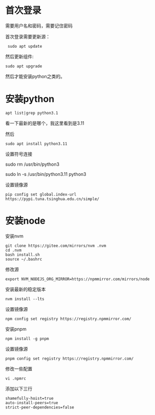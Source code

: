 # 首次登录

需要用户名和密码，需要记住密码

首次登录需要更新源：

```
 sudo apt update
```

然后更新组件:

```
sudo apt upgrade
```

然后才能安装python之类的。

# 安装python

```
apt list|grep python3.1
```

看一下最新的是哪个，我这里看到是3.11

然后

```
sudo apt install python3.11
```

设置符号连接

sudo rm /usr/bin/python3

sudo ln -s /usr/bin/python3.11 python3

设置镜像源

```
pip config set global.index-url https://pypi.tuna.tsinghua.edu.cn/simple/
```

# 安装node

安装nvm

```
git clone https://gitee.com/mirrors/nvm .nvm
cd .nvm
bash install.sh
source ~/.bashrc
```

修改源

```
export NVM_NODEJS_ORG_MIRROR=https://npmmirror.com/mirrors/node
```

安装最新的稳定版本

```
nvm install --lts
```

设置镜像源

```
npm config set registry https://registry.npmmirror.com/
```

安装pnpm

```
npm install -g pnpm
```

设置镜像源

```
pnpm config set registry https://registry.npmmirror.com/
```

修改一些配置

```
vi .npmrc
```

添加以下三行

```
shamefully-hoist=true
auto-install-peers=true
strict-peer-dependencies=false
```
